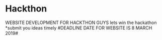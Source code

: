 # Hackthon
WEBSITE DEVELOPMENT FOR HACKTHON
GUYS lets win the hackathon 
*submit you ideas timely
#DEADLINE DATE FOR WEBSITE IS 8 MARCH 2019#
